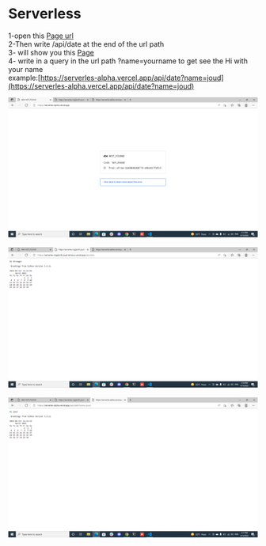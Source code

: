 # Serverless
1-open this [Page url](https://serverles-alpha.vercel.app/)<br>
2-Then write /api/date at the end of the url path<br>
3- will show you this [Page](https://serverles-alpha.vercel.app/api/date)<br>
4- write in a query in the url path ?name=yourname to get see the Hi with your name<br>
example:[https://serverles-alpha.vercel.app/api/date?name=joud](https://serverles-alpha.vercel.app/api/date?name=joud)<br>

![page not found](/NotFoung.png)
<br><br>
![Stranger](/Stranger.png)
<br><br>
![name](/Name.png)


